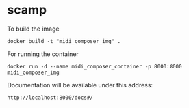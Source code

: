 # scamp

To build the image
```
docker build -t "midi_composer_img" .
```

For running the container
```
docker run -d --name midi_composer_container -p 8000:8000 midi_composer_img
```

Documentation will be available under this address:
```
http://localhost:8000/docs#/
```